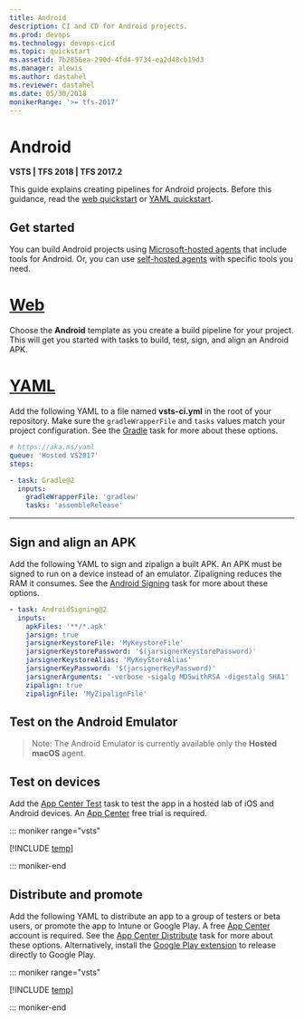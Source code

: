 ```yaml
---
title: Android
description: CI and CD for Android projects.
ms.prod: devops
ms.technology: devops-cicd
ms.topic: quickstart
ms.assetid: 7b2856ea-290d-4fd4-9734-ea2d48cb19d3
ms.manager: alewis
ms.author: dastahel
ms.reviewer: dastahel
ms.date: 05/30/2018
monikerRange: '>= tfs-2017'
---
```


# Android

**VSTS | TFS 2018 | TFS 2017.2**

This guide explains creating pipelines for Android projects. Before this guidance, read the [web quickstart](../get-started-designer.md) or [YAML quickstart](../get-started-yaml.md).

## Get started

You can build Android projects using [Microsoft-hosted agents](../agents/hosted.md) that include tools for Android. Or, you can use [self-hosted agents](../agents/agents.md#install) with specific tools you need.

# [Web](#tab/web)

Choose the **Android** template as you create a build pipeline for your project. This will get you started with tasks to build, test, sign, and align an Android APK.

# [YAML](#tab/yaml)

Add the following YAML to a file named **vsts-ci.yml** in the root of your repository. Make sure the `gradleWrapperFile` and `tasks` values match your project configuration. See the [Gradle](../tasks/build/gradle.md) task for more about these options.

```yaml
# https://aka.ms/yaml
queue: 'Hosted VS2017'
steps:

- task: Gradle@2
  inputs:
    gradleWrapperFile: 'gradlew'
    tasks: 'assembleRelease'
```

---

## Sign and align an APK

Add the following YAML to sign and zipalign a built APK. An APK must be signed to run on a device instead of an emulator. Zipaligning reduces the RAM it consumes. See the [Android Signing](../tasks/build/android-signing.md) task for more about these options.

```yaml
- task: AndroidSigning@2
  inputs:
    apkFiles: '**/*.apk'
    jarsign: true
    jarsignerKeystoreFile: 'MyKeystoreFile'
    jarsignerKeystorePassword: '$(jarsignerKeystorePassword)'
    jarsignerKeystoreAlias: 'MyKeyStoreAlias'
    jarsignerKeyPassword: '$(jarsignerKeyPassword)'
    jarsignerArguments: '-verbose -sigalg MD5withRSA -digestalg SHA1'
    zipalign: true
    zipalignFile: 'MyZipalignFile'
```

## Test on the Android Emulator

> Note: The Android Emulator is currently available only the **Hosted macOS** agent.

## Test on devices

Add the [App Center Test](../tasks/test/app-center-test.md) task to test the app in a hosted lab of iOS and Android devices. An [App Center](https://appcenter.ms) free trial is required.

::: moniker range="vsts"

[!INCLUDE [temp](../tasks/_shared/yaml/AppCenterTestV1.md)]

::: moniker-end

## Distribute and promote

Add the following YAML to distribute an app to a group of testers or beta users, or promote the app to Intune or Google Play. A free [App Center]( https://appcenter.ms) account is required. See the [App Center Distribute](../tasks/deploy/app-center-distribute.md) task for more about these options. Alternatively, install the [Google Play extension](https://marketplace.visualstudio.com/items?itemName=ms-vsclient.google-play) to release directly to Google Play.

::: moniker range="vsts"

[!INCLUDE [temp](../tasks/_shared/yaml/AppCenterDistributeV1.md)]

::: moniker-end